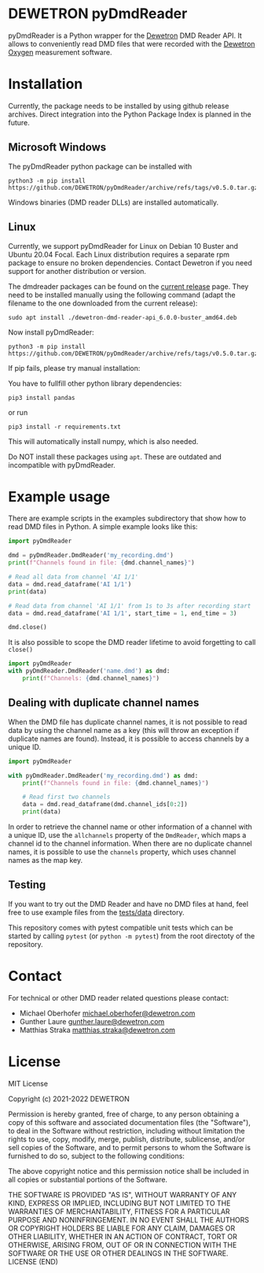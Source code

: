 # DEWETRON pyDmdReader

pyDmdReader is a Python wrapper for the [Dewetron](https://www.dewetron.com/) DMD Reader API.
It allows to conveniently read DMD files that were recorded with the [Dewetron Oxygen](https://www.dewetron.com/products/oxygen-measurement-software/) measurement software.

# Installation

Currently, the package needs to be installed by using github release archives.
Direct integration into the Python Package Index is planned in the future.

## Microsoft Windows

The pyDmdReader python package can be installed with

```
python3 -m pip install https://github.com/DEWETRON/pyDmdReader/archive/refs/tags/v0.5.0.tar.gz
```

Windows binaries (DMD reader DLLs) are installed automatically.

## Linux

Currently, we support pyDmdReader for Linux on Debian 10 Buster and Ubuntu 20.04 Focal.
Each Linux distribution requires a separate rpm package to ensure no broken dependencies.
Contact Dewetron if you need support for another distribution or version.

The dmdreader packages can be found on the [current release](https://github.com/DEWETRON/pyDmdReader/releases/latest) page.
They need to be installed manually using the following command (adapt the filename to the one downloaded from the current release):

```
sudo apt install ./dewetron-dmd-reader-api_6.0.0-buster_amd64.deb
```

Now install pyDmdReader:
```
python3 -m pip install https://github.com/DEWETRON/pyDmdReader/archive/refs/tags/v0.5.0.tar.gz
```

If pip fails, please try manual installation:

You have to fullfill other python library dependencies:

```
pip3 install pandas
```

or run
```
pip3 install -r requirements.txt
```

This will automatically install numpy, which is also needed.

Do NOT install these packages using `apt`.
These are outdated and incompatible with pyDmdReader.

# Example usage
There are example scripts in the examples subdirectory that show how to read DMD files in Python. A simple example looks like this:
```python
import pyDmdReader

dmd = pyDmdReader.DmdReader('my_recording.dmd')
print(f"Channels found in file: {dmd.channel_names}")

# Read all data from channel 'AI 1/1'
data = dmd.read_dataframe('AI 1/1')
print(data)

# Read data from channel 'AI 1/1' from 1s to 3s after recording start
data = dmd.read_dataframe('AI 1/1', start_time = 1, end_time = 3)

dmd.close()
```

It is also possible to scope the DMD reader lifetime to avoid forgetting to call `close()`
```python
import pyDmdReader
with pyDmdReader.DmdReader('name.dmd') as dmd:
    print(f"Channels: {dmd.channel_names}")
```

## Dealing with duplicate channel names
When the DMD file has duplicate channel names, it is not possible to read data by using the channel name as a key (this will throw an exception if duplicate names are found).
Instead, it is possible to access channels by a unique ID.
```python
import pyDmdReader

with pyDmdReader.DmdReader('my_recording.dmd') as dmd:
    print(f"Channels found in file: {dmd.channel_names}")

    # Read first two channels
    data = dmd.read_dataframe(dmd.channel_ids[0:2])
    print(data)
```

In order to retrieve the channel name or other information of a channel with a unique ID, use the `allchannels` property of the `DmdReader`, which maps a channel id to the channel information.
When there are no duplicate channel names, it is possible to use the `channels` property, which uses channel names as the map key.

## Testing

If you want to try out the DMD Reader and have no DMD files at hand, feel free to use example files from the [tests/data](https://github.com/DEWETRON/pyDmdReader/tree/main/tests/data) directory.

This repository comes with pytest compatible unit tests which can be started by calling `pytest` (or `python -m pytest`) from the root directoty of the repository.


# Contact
For technical or other DMD reader related questions please contact:

- Michael Oberhofer <michael.oberhofer@dewetron.com>
- Gunther Laure <gunther.laure@dewetron.com>
- Matthias Straka <matthias.straka@dewetron.com>

# License
MIT License

Copyright (c) 2021-2022 DEWETRON

Permission is hereby granted, free of charge, to any person obtaining a copy
of this software and associated documentation files (the "Software"), to deal
in the Software without restriction, including without limitation the rights
to use, copy, modify, merge, publish, distribute, sublicense, and/or sell
copies of the Software, and to permit persons to whom the Software is
furnished to do so, subject to the following conditions:

The above copyright notice and this permission notice shall be included in all
copies or substantial portions of the Software.

THE SOFTWARE IS PROVIDED "AS IS", WITHOUT WARRANTY OF ANY KIND, EXPRESS OR
IMPLIED, INCLUDING BUT NOT LIMITED TO THE WARRANTIES OF MERCHANTABILITY,
FITNESS FOR A PARTICULAR PURPOSE AND NONINFRINGEMENT. IN NO EVENT SHALL THE
AUTHORS OR COPYRIGHT HOLDERS BE LIABLE FOR ANY CLAIM, DAMAGES OR OTHER
LIABILITY, WHETHER IN AN ACTION OF CONTRACT, TORT OR OTHERWISE, ARISING FROM,
OUT OF OR IN CONNECTION WITH THE SOFTWARE OR THE USE OR OTHER DEALINGS IN THE
SOFTWARE.
LICENSE (END)
